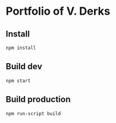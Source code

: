 # Portfolio of V. Derks

## Install
`npm install`

## Build dev
`npm start`

## Build production
`npm run-script build`
